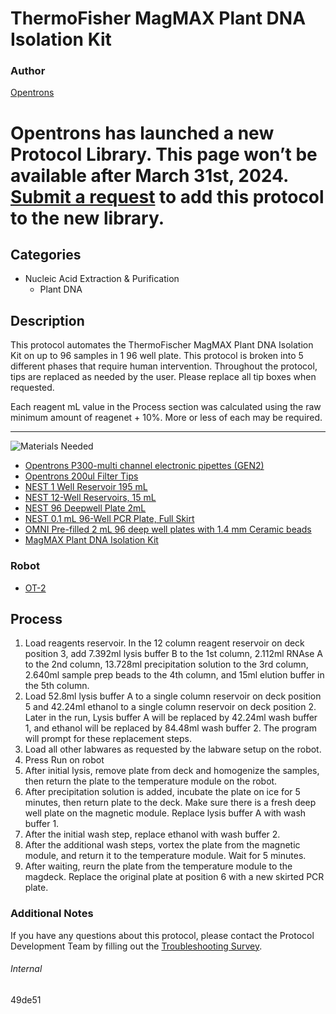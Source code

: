 # ThermoFisher MagMAX Plant DNA Isolation Kit

### Author
[Opentrons](https://opentrons.com/)


# Opentrons has launched a new Protocol Library. This page won’t be available after March 31st, 2024. [Submit a request](https://docs.google.com/forms/d/e/1FAIpQLSdYYp9QCKow4nn0KlCVsMS3HX0eJ0N9O7-erajKvcpT0lWbSg/viewform) to add this protocol to the new library.

## Categories
* Nucleic Acid Extraction & Purification
	* Plant DNA

## Description
This protocol automates the ThermoFischer MagMAX Plant DNA Isolation Kit on up to 96 samples in 1 96 well plate. This protocol is broken into 5 different phases that require human intervention. Throughout the protocol, tips are replaced as needed by the user. Please replace all tip boxes when requested.

Each reagent mL value in the Process section was calculated using the raw minimum amount of reagenet + 10%. More or less of each may be required.

---
![Materials Needed](https://s3.amazonaws.com/opentrons-protocol-library-website/custom-README-images/001-General+Headings/materials.png)

* [Opentrons P300-multi channel electronic pipettes (GEN2)](https://shop.opentrons.com/collections/ot-2-robot/products/8-channel-electronic-pipette?variant=5984202489885)
* [Opentrons 200ul Filter Tips](https://shop.opentrons.com/collections/opentrons-tips/products/opentrons-200ul-filter-tips)
* [NEST 1 Well Reservoir 195 mL](http://www.cell-nest.com/page94?_l=en&product_id=102)
* [NEST 12-Well Reservoirs, 15 mL](https://shop.opentrons.com/collections/verified-labware/products/nest-12-well-reservoir-15-ml)
* [NEST 96 Deepwell Plate 2mL](http://www.cell-nest.com/page94?product_id=101&_l=en)
* [NEST 0.1 mL 96-Well PCR Plate, Full Skirt](https://shop.opentrons.com/collections/verified-labware/products/nest-0-1-ml-96-well-pcr-plate-full-skirt)
* [OMNI Pre-filled 2 mL 96 deep well plates with 1.4 mm Ceramic beads](https://www.omni-inc.com/consumables/well-plates/2-pack-96-well-plate-1-4mm-ceramic.html)
* [MagMAX Plant DNA Isolation Kit](https://www.thermofisher.com/order/catalog/product/A32549#/A32549)


### Robot
* [OT-2](https://opentrons.com/ot-2)

## Process
1. Load reagents reservoir. In the 12 column reagent reservoir on deck position 3, add 7.392ml lysis buffer B to the 1st column, 2.112ml RNAse A to the 2nd column, 13.728ml precipitation solution to the 3rd column, 2.640ml sample prep beads to the 4th column, and 15ml elution buffer in the 5th column. 
2. Load 52.8ml lysis buffer A to a single column reservoir on deck position 5 and 42.24ml ethanol to a single column reservoir on deck position 2. Later in the run, Lysis buffer A will be replaced by 42.24ml wash buffer 1, and ethanol will be replaced by 84.48ml wash buffer 2. The program will prompt for these replacement steps.
3. Load all other labwares as requested by the labware setup on the robot.
4. Press Run on robot
5. After initial lysis, remove plate from deck and homogenize the samples, then return the plate to the temperature module on the robot.
6. After precipitation solution is added, incubate the plate on ice for 5 minutes, then return plate to the deck. Make sure there is a fresh deep well plate on the magnetic module. Replace lysis buffer A with wash buffer 1.
7. After the initial wash step, replace ethanol with wash buffer 2.
8. After the additional wash steps, vortex the plate from the magnetic module, and return it to the temperature module. Wait for 5 minutes.
9. After waiting, reurn the plate from the temperature module to the magdeck. Replace the original plate at position 6 with a new skirted PCR plate. 

### Additional Notes
If you have any questions about this protocol, please contact the Protocol Development Team by filling out the [Troubleshooting Survey](https://protocol-troubleshooting.paperform.co/).

###### Internal
49de51
